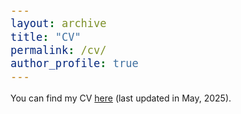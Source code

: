 ```yaml
---
layout: archive
title: "CV"
permalink: /cv/
author_profile: true
---
```


<style type="text/css">

body, td {
   font-size: 14px;
}
code.r{
  font-size: 20px;
}
pre {
  font-size: 20px
}
</style>

You can find my CV [here](CV_Zikelic.pdf) (last updated in May, 2025).